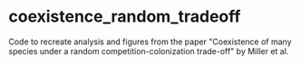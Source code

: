 # coexistence_random_tradeoff
Code to recreate analysis and figures from the paper "Coexistence of many species under a random competition-colonization trade-off" by Miller et al.
